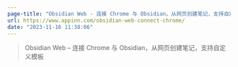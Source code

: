 ```yaml
---
page-title: "Obsidian Web - 连接 Chrome 与 Obsidian，从网页创建笔记，支持自定义模板 - 小众软件"
url: https://www.appinn.com/obsidian-web-connect-chrome/
date: "2023-11-16 11:38:06"
---
```


> Obsidian Web – 连接 Chrome 与 Obsidian，从网页创建笔记，支持自定义模板

